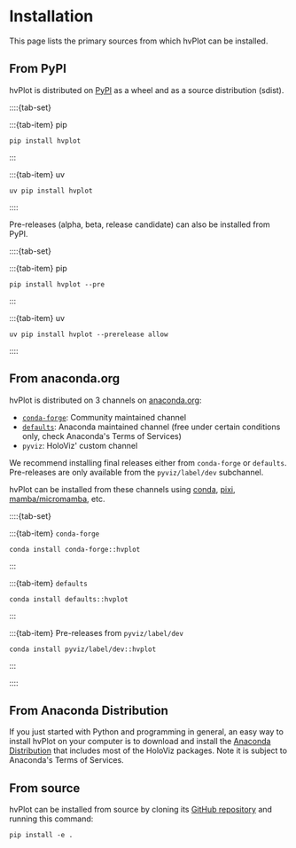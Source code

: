 # Installation

This page lists the primary sources from which hvPlot can be installed.

## From PyPI

hvPlot is distributed on [PyPI](https://pypi.org/project/hvplot/) as a wheel and as a source distribution (sdist).

::::{tab-set}

:::{tab-item} pip

```
pip install hvplot
```

:::

:::{tab-item} uv

```
uv pip install hvplot
```

::::

Pre-releases (alpha, beta, release candidate) can also be installed from PyPI.

::::{tab-set}

:::{tab-item} pip

```
pip install hvplot --pre
```

:::

:::{tab-item} uv

```
uv pip install hvplot --prerelease allow
```

::::

## From anaconda.org

hvPlot is distributed on 3 channels on [anaconda.org](https://anaconda.org/):

- [`conda-forge`](https://github.com/conda-forge/hvplot-feedstock): Community maintained channel
- [`defaults`](https://github.com/AnacondaRecipes/hvplot-feedstock/): Anaconda maintained channel (free under certain conditions only, check Anaconda's Terms of Services)
- `pyviz`: HoloViz' custom channel

We recommend installing final releases either from `conda-forge` or `defaults`. Pre-releases are only available from the `pyviz/label/dev` subchannel.

hvPlot can be installed from these channels using [conda](https://docs.conda.io), [pixi](https://pixi.sh), [mamba/micromamba](https://mamba.readthedocs.io), etc.

::::{tab-set}

:::{tab-item} `conda-forge`

```
conda install conda-forge::hvplot
```

:::

:::{tab-item} `defaults`

```
conda install defaults::hvplot
```

:::

:::{tab-item} Pre-releases from `pyviz/label/dev`

```
conda install pyviz/label/dev::hvplot
```

:::

::::

## From Anaconda Distribution

If you just started with Python and programming in general, an easy way to install hvPlot on your computer is to download and install the [Anaconda Distribution](https://www.anaconda.com/download) that includes most of the HoloViz packages. Note it is subject to Anaconda's Terms of Services.

## From source

hvPlot can be installed from source by cloning its [GitHub repository](https://github.com/holoviz/hvplot) and running this command:

```
pip install -e .
```
